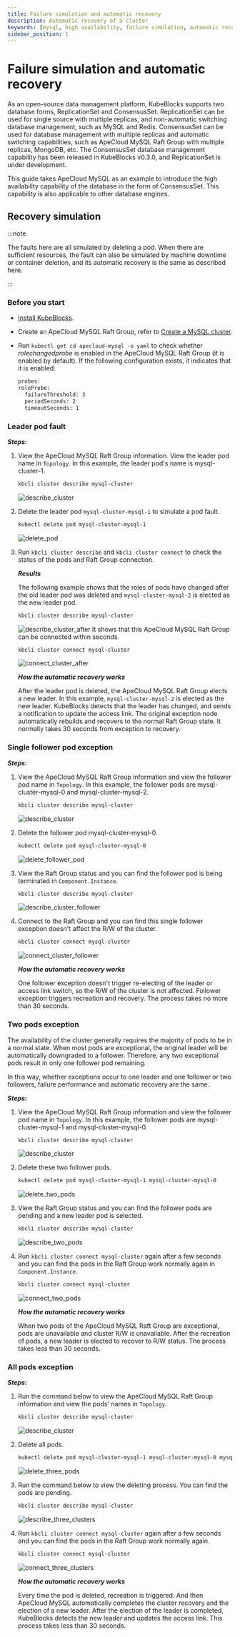 ```yaml
---
title: Failure simulation and automatic recovery
description: Automatic recovery of a cluster
keywords: [mysql, high availability, failure simulation, automatic recovery]
sidebar_position: 1
---
```


# Failure simulation and automatic recovery

As an open-source data management platform, KubeBlocks supports two database forms, ReplicationSet and ConsensusSet. ReplicationSet can be used for single source with multiple replicas, and non-automatic switching database management, such as MySQL and Redis. ConsensusSet can be used for database management with multiple replicas and automatic switching capabilities, such as ApeCloud MySQL Raft Group with multiple replicas, MongoDB, etc. The ConsensusSet database management capability has been released in KubeBlocks v0.3.0, and ReplicationSet is under development. 

This guide takes ApeCloud MySQL as an example to introduce the high availability capability of the database in the form of ConsensusSet. This capability is also applicable to other database engines.

## Recovery simulation

:::note

The faults here are all simulated by deleting a pod. When there are sufficient resources, the fault can also be simulated by machine downtime or container deletion, and its automatic recovery is the same as described here.

:::

### Before you start

* [Install KubeBlocks](./../../installation/install-kubeblocks.md).
* Create an ApeCloud MySQL Raft Group, refer to [Create a MySQL cluster](./../cluster-management/create-and-connect-a-mysql-cluster.md).
* Run `kubectl get cd apecloud-mysql -o yaml` to check whether _rolechangedprobe_ is enabled in the ApeCloud MySQL Raft Group (it is enabled by default). If the following configuration exists, it indicates that it is enabled:

  ```bash
  probes:
  roleProbe:
    failureThreshold: 3
    periodSeconds: 2
    timeoutSeconds: 1
  ```

### Leader pod fault

***Steps:***

1. View the ApeCloud MySQL Raft Group information. View the leader pod name in `Topology`. In this example, the leader pod's name is mysql-cluster-1.

    ```bash
    kbcli cluster describe mysql-cluster
    ```

    ![describe_cluster](./../../../img/failure_simulation_describe_cluster.png)
2. Delete the leader pod `mysql-cluster-mysql-1` to simulate a pod fault.

    ```bash
    kubectl delete pod mysql-cluster-mysql-1
    ```

    ![delete_pod](./../../../img/failure_simulation_delete_pod.png)
3. Run `kbcli cluster describe` and `kbcli cluster connect` to check the status of the pods and Raft Group connection.

    ***Results***

    The following example shows that the roles of pods have changed after the old leader pod was deleted and `mysql-cluster-mysql-2` is elected as the new leader pod.

    ```bash
    kbcli cluster describe mysql-cluster
    ```

    ![describe_cluster_after](./../../../img/failure_simulation_describe_cluster_after.png)
    It shows that this ApeCloud MySQL Raft Group can be connected within seconds.

    ```bash
    kbcli cluster connect mysql-cluster
    ```

    ![connect_cluster_after](./../../../img/failure_simulation_connect_cluster_after.png)

   ***How the automatic recovery works***

   After the leader pod is deleted, the ApeCloud MySQL Raft Group elects a new leader. In this example, `mysql-cluster-mysql-2` is elected as the new leader. KubeBlocks detects that the leader has changed, and sends a notification to update the access link. The original exception node automatically rebuilds and recovers to the normal Raft Group state. It normally takes 30 seconds from exception to recovery.

### Single follower pod exception

***Steps:***

1. View the ApeCloud MySQL Raft Group information and view the follower pod name in `Topology`. In this example, the follower pods are mysql-cluster-mysql-0 and mysql-cluster-mysql-2.

    ```bash
    kbcli cluster describe mysql-cluster
    ```

    ![describe_cluster](./../../../img/failure_simulation_describe_cluster.png)
2. Delete the follower pod mysql-cluster-mysql-0.

    ```bash
    kubectl delete pod mysql-cluster-mysql-0
    ```

    ![delete_follower_pod](./../../../img/failure_simulation_delete_follower_pod.png)
3. View the Raft Group status and you can find the follower pod is being terminated in `Component.Instance`.

    ```bash
    kbcli cluster describe mysql-cluster
    ```

    ![describe_cluster_follower](./../../../img/failure_simulation_describe_cluster_follower.png)
4. Connect to the Raft Group and you can find this single follower exception doesn't affect the R/W of the cluster.

    ```bash
    kbcli cluster connect mysql-cluster
    ```

    ![connect_cluster_follower](./../../../img/failure_simulation_connect_cluster_follower.png)

   ***How the automatic recovery works***

   One follower exception doesn't trigger re-electing of the leader or access link switch, so the R/W of the cluster is not affected. Follower exception triggers recreation and recovery. The process takes no more than 30 seconds.

### Two pods exception

The availability of the cluster generally requires the majority of pods to be in a normal state. When most pods are exceptional, the original leader will be automatically downgraded to a follower. Therefore, any two exceptional pods result in only one follower pod remaining.

In this way, whether exceptions occur to one leader and one follower or two followers, failure performance and automatic recovery are the same.

***Steps:***

1. View the ApeCloud MySQL Raft Group information and view the follower pod name in `Topology`. In this example, the follower pods are mysql-cluster-mysql-1 and mysql-cluster-mysql-0.

    ```bash
    kbcli cluster describe mysql-cluster
    ```

    ![describe_cluster](./../../../img/failure_simulation_describe_cluster_2.png)
2. Delete these two follower pods.

    ```bash
    kubectl delete pod mysql-cluster-mysql-1 mysql-cluster-mysql-0
    ```

    ![delete_two_pods](./../../../img/failure_simulation_delete_two_pods.png)
3. View the Raft Group status and you can find the follower pods are pending and a new leader pod is selected.

    ```bash
    kbcli cluster describe mysql-cluster
    ```

    ![describe_two_pods](./../../../img/failure_simulation_describe_two_pods.png)
4. Run `kbcli cluster connect mysql-cluster` again after a few seconds and you can find the pods in the Raft Group work normally again in `Component.Instance`.

    ```bash
    kbcli cluster connect mysql-cluster
    ```

    ![connect_two_pods](./../../../img/failure_simulation_connect_two_pods.png)

   ***How the automatic recovery works***

   When two pods of the ApeCloud MySQL Raft Group are exceptional, pods are unavailable and cluster R/W is unavailable. After the recreation of pods, a new leader is elected to recover to R/W status. The process takes less than 30 seconds.

### All pods exception

***Steps:***

1. Run the command below to view the ApeCloud MySQL Raft Group information and view the pods' names in `Topology`.

    ```bash
    kbcli cluster describe mysql-cluster
    ```

    ![describe_cluster](./../../../img/failure_simulation_describe_cluster.png)
2. Delete all pods.

    ```bash
    kubectl delete pod mysql-cluster-mysql-1 mysql-cluster-mysql-0 mysql-cluster-mysql-2
    ```

    ![delete_three_pods](./../../../img/failure_simulation_delete_three_pods.png)
3. Run the command below to view the deleting process. You can find the pods are pending.

    ```bash
    kbcli cluster describe mysql-cluster
    ```

    ![describe_three_clusters](./../../../img/failure_simulation_describe_three_pods.png)
4. Run `kbcli cluster connect mysql-cluster` again after a few seconds and you can find the pods in the Raft Group work normally again.

    ```bash
    kbcli cluster connect mysql-cluster
    ```

    ![connect_three_clusters](./../../../img/failure_simulation_connect_three_pods.png)

   ***How the automatic recovery works***

   Every time the pod is deleted, recreation is triggered. And then ApeCloud MySQL automatically completes the cluster recovery and the election of a new leader. After the election of the leader is completed, KubeBlocks detects the new leader and updates the access link. This process takes less than 30 seconds.
